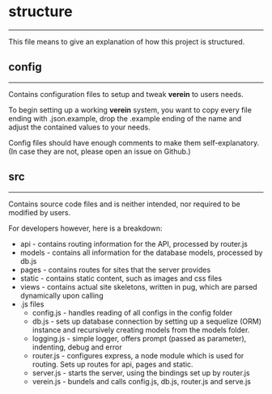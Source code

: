 # structure
----------
This file means to give an explanation of how this project is structured.

## config
----------
Contains configuration files to setup and tweak __verein__ to users needs.

To begin setting up a working __verein__ system, you want to copy every file
ending with .json.example, drop the .example ending of the name and adjust the
contained values to your needs.

Config files should have enough comments to make them self-explanatory. (In case
they are not, please open an issue on Github.)

## src
----------
Contains source code files and is neither intended, nor required to be modified
by users.

For developers however, here is a breakdown:

* api - contains routing information for the API, processed by router.js
* models - contains all information for the database models, processed by db.js
* pages - contains routes for sites that the server provides
* static - contains static content, such as images and css files
* views - contains actual site skeletons, written in pug, which are parsed dynamically upon calling
* .js files
  - config.js - handles reading of all configs in the config folder
  - db.js - sets up database connection by setting up a sequelize (ORM) instance and recursively creating models from the models folder.
  - logging.js - simple logger, offers prompt (passed as parameter), indenting, debug and error
  - router.js - configures express, a node module which is used for routing. Sets up routes for api, pages and static.
  - server.js - starts the server, using the bindings set up by router.js
  - verein.js - bundels and calls config.js, db.js, router.js and serve.js

